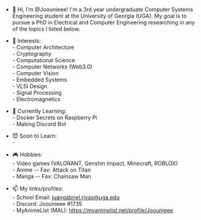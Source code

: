 - 👋 Hi, I’m @Joounieee! I'm a 3rd year undergraduate
     Computer Systems Engineering student at the
     University of Georgia (UGA). My goal is to pursue a PhD
     in Electrical and Computer Engineering researching in any
     of the topics I listed below.

- 👀 Interests: \
      - Computer Architecture \
      - Cryptography \
      - Computational Science \
      - Computer Networks (Web3.0) \
      - Computer Vision \
      - Embedded Systems \
      - VLSI Design \
      - Signal Processing \
      - Electromagnetics 
    
- 🌱 Currently Learning: \
      - Docker Secrets on Raspberry Pi \
      - Making Discord Bot

- 😈 Soon to Learn: \
      - 

- 🎮 Hobbies: \
      - Video games (VALORANT, Genshin Impact, Minecraft, ROBLOX) \
      - Anime -- Fav: Attack on Titan \
      - Manga -- Fav: Chainsaw Man

- 📫 My links/profiles: \
      - School Email: juangabriel.rivas@uga.edu \
      - Discord: Joounieee #1735 \
      - MyAnimeList (MAL): https://myanimelist.net/profile/Joounieee

<!---
Joounieee/Joounieee is a ✨ special ✨ repository because its `README.md` (this file) appears on your GitHub profile.
You can click the Preview link to take a look at your changes.
--->
